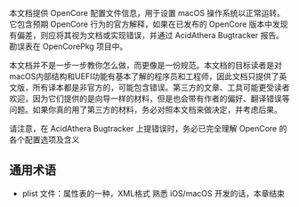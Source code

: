 本文档提供 OpenCore 配置文件信息，用于设置 macOS 操作系统以正常运转。它包含预期 OpenCore 行为的官方解释，如果在已发布的 OpenCore 版本中发现有偏差，则应将其视为文档或实现错误，并通过 AcidAthera Bugtracker 报告。勘误表在 OpenCorePkg 项目中。

本文档并不是一步一步教你怎么做，而更像是一份规范。本文档的目标读者是对macOS内部结构和UEFI功能有基本了解的程序员和工程师，因此文档只提供了英文版，所有译本都是非官方的，可能包含错误。第三方的文章、工具可能更受读者欢迎，因为它们提供的是向导一样的材料，但是也会带有作者的偏好、翻译错误等问题。如果你真的用了第三方的材料，务必对照本文档来做决定，并考虑后果。

请注意，在 AcidAthera Bugtracker 上提错误时，务必已完全理解 OpenCore 的各个配置选项及含义

## 通用术语
- plist 文件：属性表的一种，XML格式
熟悉 iOS/macOS 开发的话，本章结束
